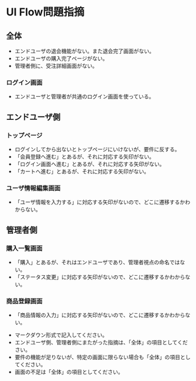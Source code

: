 # UI Flow問題指摘
## 全体
- エンドユーザの退会機能がない。また退会完了画面がない。
- エンドユーザの購入完了ページがない。 
- 管理者側に、受注詳細画面がない。 
### ログイン画面
- エンドユーザと管理者が共通のログイン画面を使っている。

## エンドユーザ側
### トップページ
- ログインしてから出ないとトップページにいけないが、要件に反する。
- 「会員登録へ進む」とあるが、それに対応する矢印がない。
- 「ログイン画面へ進む」とあるが、それに対応する矢印がない。
- 「カートへ進む」とあるが、それに対応する矢印がない。

### ユーザ情報編集画面
- 「ユーザ情報を入力する」に対応する矢印がないので、どこに遷移するかわからない。

## 管理者側
### 購入一覧画面
- 「購入」とあるが、それはエンドユーザであり、管理者視点の命名ではない。
- 「ステータス変更」に対応する矢印がないので、どこに遷移するかわからない。

### 商品登録画面
- 「商品情報の入力」に対応する矢印がないので、どこに遷移するかわからない。

* マークダウン形式で記入してください。
* エンドユーザ側、管理者側にまたがった指摘は、「全体」の項目としてください。
* 要件の機能が足りないが、特定の画面に限らない場合も「全体」の項目としてください。
* 画面の不足は「全体」の項目としてください。